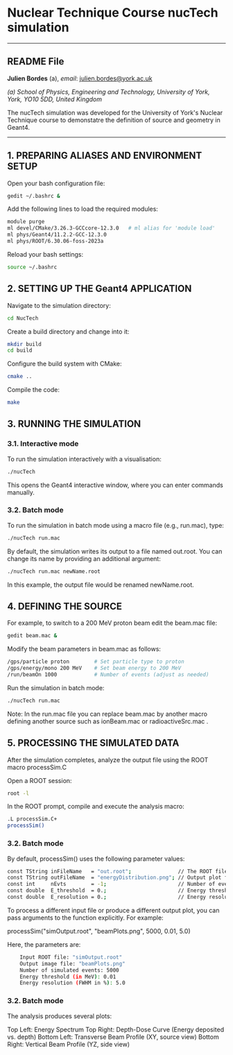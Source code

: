 # Nuclear Technique Course nucTech simulation

---

## README File

**Julien Bordes** (a), *email*: julien.bordes@york.ac.uk

*(a) School of Physics, Engineering and Technology, University of York, York, 
     YO10 5DD, United Kingdom*

The nucTech simulation was developed for the University of York's Nuclear 
Technique course to demonstatre the definition of source and geometry in Geant4. 

---

## 1. PREPARING ALIASES AND ENVIRONMENT SETUP

Open your bash configuration file:

```bash
gedit ~/.bashrc &
```

Add the following lines to load the required modules:

```bash
module purge
ml devel/CMake/3.26.3-GCCcore-12.3.0   # ml alias for 'module load'
ml phys/Geant4/11.2.2-GCC-12.3.0
ml phys/ROOT/6.30.06-foss-2023a
```

Reload your bash settings:

```bash
source ~/.bashrc
```

## 2. SETTING UP THE Geant4 APPLICATION

Navigate to the simulation directory:

```bash
cd NucTech
```

Create a build directory and change into it:

```bash
mkdir build
cd build
```

Configure the build system with CMake:

```bash
cmake ..
```

Compile the code:

```bash
make
```

## 3. RUNNING THE SIMULATION
### 3.1. Interactive mode

To run the simulation interactively with a visualisation:

```bash
./nucTech
```

This opens the Geant4 interactive window, where you can enter commands manually.

### 3.2. Batch mode

To run the simulation in batch mode using a macro file (e.g., run.mac), type:

```bash
./nucTech run.mac
```

By default, the simulation writes its output to a file named out.root. You can 
change its name by providing an additional argument:

```bash
./nucTech run.mac newName.root
```

In this example, the output file would be renamed newName.root.

## 4. DEFINING THE SOURCE

For example, to switch to a 200 MeV proton beam edit the beam.mac file:

```bash
gedit beam.mac &
```

Modify the beam parameters in beam.mac as follows:

```bash
/gps/particle proton        # Set particle type to proton
/gps/energy/mono 200 MeV    # Set beam energy to 200 MeV
/run/beamOn 1000            # Number of events (adjust as needed)
```
Run the simulation in batch mode:

```bash
./nucTech run.mac
```

Note: In the run.mac file you can replace beam.mac by another macro defining 
another source such as ionBeam.mac or radioactiveSrc.mac .

## 5. PROCESSING THE SIMULATED DATA

After the simulation completes, analyze the output file using the ROOT macro 
processSim.C

Open a ROOT session:

```bash
root -l
```

In the ROOT prompt, compile and execute the analysis macro:

```bash
.L processSim.C+
processSim()
```

### 3.2. Batch mode

By default, processSim() uses the following parameter values:

```bash
const TString inFileName   = "out.root";               // The ROOT file to analyze
const TString outFileName  = "energyDistribution.png"; // Output plot filename
const int     nEvts        = -1;                       // Number of events to process (-1 means all)
const double  E_threshold  = 0.;                       // Energy threshold for analysis
const double  E_resolution = 0.;                       // Energy resolution smearing
```

To process a different input file or produce a different output plot, you can 
pass arguments to the function explicitly. For example:

processSim("simOutput.root", "beamPlots.png", 5000, 0.01, 5.0)

Here, the parameters are:

```bash
    Input ROOT file: "simOutput.root"
    Output image file: "beamPlots.png"
    Number of simulated events: 5000
    Energy threshold (in MeV): 0.01
    Energy resolution (FWHM in %): 5.0
```

### 3.2. Batch mode

The analysis produces several plots:

Top Left: Energy Spectrum
Top Right: Depth-Dose Curve (Energy deposited vs. depth)
Bottom Left: Transverse Beam Profile (XY, source view)
Bottom Right: Vertical Beam Profile (YZ, side view)